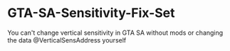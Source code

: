 # GTA-SA-Sensitivity-Fix-Set
You can't change vertical sensitivity in GTA SA without mods or changing the data @VerticalSensAddress yourself

